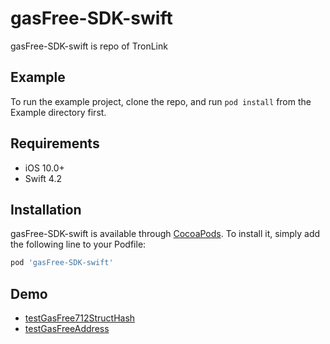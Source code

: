 # gasFree-SDK-swift

gasFree-SDK-swift is repo of TronLink

## Example

To run the example project, clone the repo, and run `pod install` from the Example directory first.

## Requirements

- iOS 10.0+
- Swift 4.2

## Installation

gasFree-SDK-swift is available through [CocoaPods](https://cocoapods.org). To install
it, simply add the following line to your Podfile:

```ruby
pod 'gasFree-SDK-swift'
```

## Demo

- [testGasFree712StructHash](./Example/Tests/Tests.swift)
- [testGasFreeAddress](./Example/Tests/Tests.swift)
